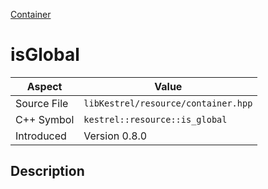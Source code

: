 [Container](index.md)
# isGlobal
| Aspect | Value |
| --- | --- |
| Source File | `libKestrel/resource/container.hpp` |
| C++ Symbol | `kestrel::resource::is_global` |
| Introduced | Version 0.8.0 |
## Description
